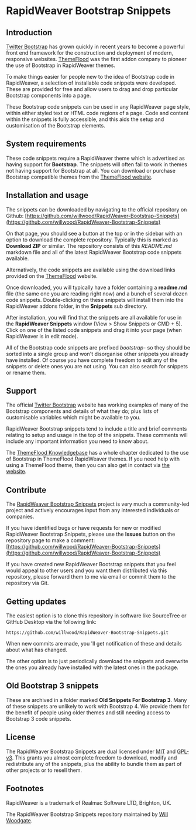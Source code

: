 # RapidWeaver Bootstrap Snippets
## Introduction

[Twitter Bootstrap](http://http://getbootstrap.com/) has grown quickly in recent years to become a powerful front end framework for the construction and deployment of modern, responsive websites. [ThemeFlood](http://themeflood.com) was the first addon company to pioneer the use of Bootstrap in RapidWeaver themes. 

To make things easier for people new to the idea of Bootstrap code in RapidWeaver, a selection of installable code snippets were developed. These are provided for free and allow users to drag and drop particular Bootstrap components into a page. 

These Bootstrap code snippets can be used in any RapidWeaver page style, within either styled text or HTML code regions of a page. Code and content within the snippets is fully accessible, and this aids the setup and customisation of the Bootstrap elements.

## System requirements
These code snippets require a RapidWeaver theme which is advertised as having support for **Bootstrap**. The snippets will often fail to work in themes not having support for Bootstrap at all. You can download or purchase Bootstrap compatible themes from the [ThemeFlood website](https://themeflood.com).

## Installation and usage
The snippets can be downloaded by navigating to the official repository on Github:
[https://github.com/willwood/RapidWeaver-Bootstrap-Snippets](https://github.com/willwood/RapidWeaver-Bootstrap-Snippets)

On that page, you should see a button at the top or in the sidebar with an option to download the complete repository. Typically this is marked as **Download ZIP** or similar. The repository consists of this *README.md* markdown file and all of the latest RapidWeaver Bootstrap code snippets available.

Alternatively, the code snippets are available using the download links provided on the [ThemeFlood](https://themeflood.com) website.

Once downloaded, you will typically have a folder containing a **readme.md** file (the same one you are reading right now) and a bunch of several dozen code snippets. Double-clicking on these snippets will install them into the RapidWeaver addons folder, in the **Snippets** sub directory.

After installation, you will find that the snippets are all available for use in the **RapidWeaver Snippets** window (View > Show Snippets or CMD + 5). Click on one of the listed code snippets and drag it into your page (when RapidWeaver is in edit mode).

All of the Bootstrap code snippets are prefixed *bootstrap-* so they should be sorted into a single group and won't disorganise other snippets you already have installed. Of course you have complete freedom to edit any of the snippets or delete ones you are not using. You can also search for snippets or rename them.

## Support
The official [Twitter Bootstrap](http://getbootstrap.com/) website has working examples of many of the Bootstrap components and details of what they do; plus lists of customisable variables which might be available to you.

RapidWeaver Bootstrap snippets tend to include a title and brief comments relating to setup and usage in the top of the snippets. These comments will include any important information you need to know about.

The [ThemeFlood Knowledgebase](https://themeflood.com/knowledgebase/) has a whole chapter dedicated to the use of Bootstrap in ThemeFlood RapidWeaver themes. If you need help with using a ThemeFlood theme, then you can also get in contact via [the website](https://themeflood.com/support).

## Contribute
The [RapidWeaver Bootstrap Snippets](https://github.com/willwood/RapidWeaver-Bootstrap-Snippets) project is very much a community-led project and actively encourages input from any interested individuals or companies. 

If you have identified bugs or have requests for new or modified RapidWeaver Bootstrap Snippets, please use the **Issues** button on the repository page to make a comment:
[https://github.com/willwood/RapidWeaver-Bootstrap-Snippets](https://github.com/willwood/RapidWeaver-Bootstrap-Snippets)

If you have created new RapidWeaver Bootstrap snippets that you feel would appeal to other users and you want them distributed via this repository, please forward them to me via email or commit them to the repository via Git.

## Getting updates
The easiest option is to clone this repository in software like SourceTree or GitHub Desktop via the following link:

	https://github.com/willwood/RapidWeaver-Bootstrap-Snippets.git
	
When new commits are made, you 'll get notification of these and details about what has changed. 

The other option is to just periodically download the snippets and overwrite the ones you already have installed with the latest ones in the package.

## Old Bootstrap 3 snippets
These are archived in a folder marked **Old Snippets For Bootstrap 3**. Many of these snippets are unlikely to work with Bootstrap 4. We provide them for the benefit of people using older themes and still needing access to Bootstrap 3 code snippets.

## License
The RapidWeaver Bootstrap Snippets are dual licensed under [MIT](http://opensource.org/licenses/MIT) and [GPL-v3](http://www.gnu.org/copyleft/gpl.html). This grants you almost complete freedom to download, modify and redistribute any of the snippets, plus the ability to bundle them as part of other projects or to resell them.

## Footnotes
RapidWeaver is a trademark of Realmac Software LTD, Brighton, UK.

The RapidWeaver Bootstrap Snippets repository maintained by [Will Woodgate](https://willwoodgate.com/).
